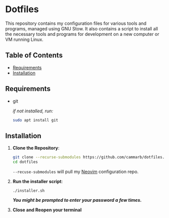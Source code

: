 # Dotfiles

This repository contains my configuration files for various tools and programs, managed using GNU Stow.
It also contains a script to install all the necessary tools and programs for development on a new computer or VM running Linux.

## Table of Contents

- [Requirements](#requirements)
- [Installation](#installation)

## Requirements

- git

  _if not installed, run:_

  ```bash
  sudo apt install git
  ```

## Installation

1. **Clone the Repository**:

   ```bash
   git clone --recurse-submodules https://github.com/cammarb/dotfiles.git
   cd dotfiles
   ```

   `--recuse-submodules` will pull my [Neovim](https://github.com/cammarb/nvim) configuration repo.

2. **Run the installer script**:

   ```
   ./installer.sh
   ```

   **_You might be prompted to enter your password a few times._**

3. **Close and Reopen your terminal**

